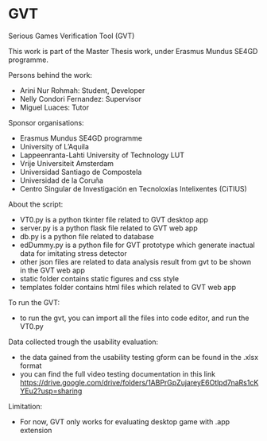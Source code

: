 # GVT
Serious Games Verification Tool (GVT)

This work is part of the Master Thesis work, under Erasmus Mundus SE4GD programme.

Persons behind the work:
- Arini Nur Rohmah: Student, Developer
- Nelly Condori Fernandez: Supervisor
- Miguel Luaces: Tutor
  

Sponsor organisations:
- Erasmus Mundus SE4GD programme
- University of L’Aquila
- Lappeenranta-Lahti University of Technology LUT
- Vrije Universiteit Amsterdam
- Universidad Santiago de Compostela
- Universidad de la Coruña
- Centro Singular de Investigación en Tecnoloxías Intelixentes (CiTIUS)


About the script:
- VT0.py is a python tkinter file related to GVT desktop app
- server.py is a python flask file related to GVT web app
- db.py is a python file related to database
- edDummy.py is a python file for GVT prototype which generate inactual data for imitating stress detector
- other json files are related to data analysis result from gvt to be shown in the GVT web app
- static folder contains static figures and css style
- templates folder contains html files which related to GVT web app



To run the GVT:
- to run the gvt, you can import all the files into code editor, and run the VT0.py



Data collected trough the usability evaluation:
- the data gained from the usability testing gform can be found in the .xlsx format
- you can find the full video testing documentation in this link https://drive.google.com/drive/folders/1ABPrGpZujareyE6Otlpd7naRs1cKYEu2?usp=sharing


Limitation:
- For now, GVT only works for evaluating desktop game with .app extension












